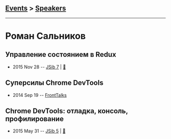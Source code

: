 ## [Events](../README.md) > [Speakers](../speakers.md)
---

# Роман Сальников

## Управление состоянием в Redux
- 2015 Nov 28 -- [JSib 7](https://www.youtube.com/watch?v=dszqObMPwmo)  | [:notebook:](https://www.slideshare.net/JSibNsk/13-redux)  
## Суперсилы Chrome DevTools
- 2014 Sep 19 -- [FrontTalks](https://events.yandex.ru/lib/talks/2227/)    
## Chrome DevTools: отладка, консоль, профилирование
- 2015 May 31 -- [JSib 5](https://www.youtube.com/watch?v=uNJI3iYO-mA)  | [:notebook:](https://www.slideshare.net/JSibNsk/chrome-developer-tools-48804754)  
